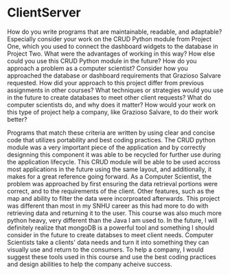 # ClientServer
How do you write programs that are maintainable, readable, and adaptable? Especially consider your work on the CRUD Python module from Project One, which you used to connect the dashboard widgets to the database in Project Two. What were the advantages of working in this way? How else could you use this CRUD Python module in the future?
How do you approach a problem as a computer scientist? Consider how you approached the database or dashboard requirements that Grazioso Salvare requested. How did your approach to this project differ from previous assignments in other courses? What techniques or strategies would you use in the future to create databases to meet other client requests?
What do computer scientists do, and why does it matter? How would your work on this type of project help a company, like Grazioso Salvare, to do their work better?

  Programs that match these criteria are written by using clear and concise code that utilizes portability and best coding practices. The CRUD python module was a very important piece of the application and by correctly designning this component it was able to be recycled for further use during the application lifecycle. This CRUD module will be able to be used accross most applications in the future using the same layout, and additionally, it makes for a great reference going forward.
  As a Computer Scientist, the problem was approached by first ensuring the data retrieval portions were correct, and to the requirements of the client. Other features, such as the map and ability to filter the data were incorproated afterwards. This project was different than most in my SNHU career as this had more to do with retrieving data and returning it to the user. This course was also much more python heavy, very different than the Java I am used to. In the future, I will definitely realize that mongoDB is a powerful tool and something I should consider in the future to create databses to meet client needs. Computer Scientists take a clients' data needs and turn it into something they can visually use and return to the consumers. To help a company, I would suggest these tools used in this course and use the best coding practices and design abilities to help the company acheive success. 
